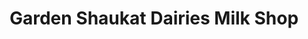 ---
title: "Garden Shaukat Dairies Milk Shop"
url: /karachi/garden-shaukat-dairies-milk-shop/
shop: dairy
---